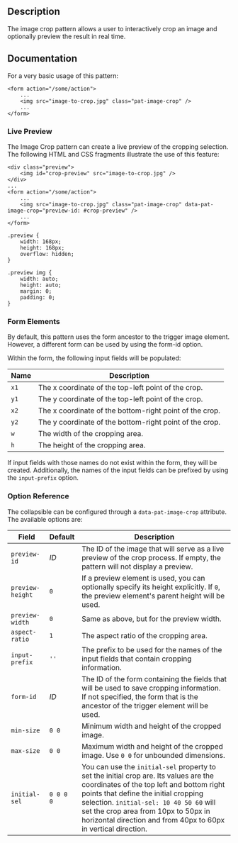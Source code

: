 ## Description

The image crop pattern allows a user to interactively crop an image and optionally preview the result in real time.

## Documentation

For a very basic usage of this pattern:

    <form action="/some/action">
        ...
        <img src="image-to-crop.jpg" class="pat-image-crop" />
        ...
    </form>

### Live Preview

The Image Crop pattern can create a live preview of the cropping
selection. The following HTML and CSS fragments illustrate the use of
this feature:

    <div class="preview">
        <img id="crop-preview" src="image-to-crop.jpg" />
    </div>
    ...
    <form action="/some/action">
        ...
        <img src="image-to-crop.jpg" class="pat-image-crop" data-pat-image-crop="preview-id: #crop-preview" />
        ...
    </form>

    .preview {
        width: 168px;
        height: 168px;
        overflow: hidden;
    }

    .preview img {
        width: auto;
        height: auto;
        margin: 0;
        padding: 0;
    }

### Form Elements

By default, this pattern uses the form ancestor to the trigger image
element. However, a different form can be used by using the form-id
option.

Within the form, the following input fields will be populated:

| Name | Description                                             |
| ---- | ------------------------------------------------------- |
| `x1` | The x coordinate of the top-left point of the crop.     |
| `y1` | The y coordinate of the top-left point of the crop.     |
| `x2` | The x coordinate of the bottom-right point of the crop. |
| `y2` | The y coordinate of the bottom-right point of the crop. |
| `w`  | The width of the cropping area.                         |
| `h`  | The height of the cropping area.                        |

If input fields with those names do not exist within the form, they will
be created. Additionally, the names of the input fields can be prefixed
by using the `input-prefix` option.

### Option Reference

The collapsible can be configured through a `data-pat-image-crop`
attribute. The available options are:

| Field            | Default   | Description                                                                                                                                                                                                                                                                                                                     |
| ---------------- | --------- | ------------------------------------------------------------------------------------------------------------------------------------------------------------------------------------------------------------------------------------------------------------------------------------------------------------------------------- |
| `preview-id`     | _ID_      | The ID of the image that will serve as a live preview of the crop process. If empty, the pattern will not display a preview.                                                                                                                                                                                                    |
| `preview-height` | `0`       | If a preview element is used, you can optionally specify its height explicitly. If `0`, the preview element's parent height will be used.                                                                                                                                                                                       |
| `preview-width`  | `0`       | Same as above, but for the preview width.                                                                                                                                                                                                                                                                                       |
| `aspect-ratio`   | `1`       | The aspect ratio of the cropping area.                                                                                                                                                                                                                                                                                          |
| `input-prefix`   | `''`      | The prefix to be used for the names of the input fields that contain cropping information.                                                                                                                                                                                                                                      |
| `form-id`        | _ID_      | The ID of the form containing the fields that will be used to save cropping information. If not specified, the form that is the ancestor of the trigger element will be used.                                                                                                                                                   |
| `min-size`       | `0 0`     | Minimum width and height of the cropped image.                                                                                                                                                                                                                                                                                  |
| `max-size`       | `0 0`     | Maximum width and height of the cropped image. Use `0 0` for unbounded dimensions.                                                                                                                                                                                                                                              |
| `initial-sel`    | `0 0 0 0` | You can use the `initial-sel` property to set the initial crop are. Its values are the coordinates of the top left and bottom right points that define the initial cropping selection. `initial-sel: 10 40 50 60` will set the crop area from 10px to 50px in horizontal direction and from 40px to 60px in vertical direction. |
